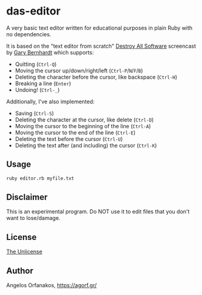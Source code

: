 # das-editor

A very basic text editor written for educational purposes in plain Ruby with no
dependencies.

It is based on the "text editor from scratch" [Destroy All Software][DAS]
screencast by [Gary Bernhardt][] which supports:

* Quitting (`Ctrl-Q`)
* Moving the cursor up/down/right/left (`Ctrl-P`/`N`/`F`/`B`)
* Deleting the character before the cursor, like backspace (`Ctrl-H`)
* Breaking a line (`Enter`)
* Undoing! (`Ctrl-_`)

Additionally, I've also implemented:

* Saving (`Ctrl-S`)
* Deleting the character at the cursor, like delete (`Ctrl-D`)
* Moving the cursor to the beginning of the line (`Ctrl-A`)
* Moving the cursor to the end of the line (`Ctrl-E`)
* Deleting the text before the cursor (`Ctrl-U`)
* Deleting the text after (and including) the cursor (`Ctrl-K`)

[DAS]: https://www.destroyallsoftware.com/
[Gary Bernhardt]: https://twitter.com/garybernhardt

## Usage

~~~ sh
ruby editor.rb myfile.txt
~~~

## Disclaimer

This is an experimental program. Do NOT use it to edit files that you don't want
to lose/damage.

## License

[The Unlicense](https://github.com/agorf/das-editor/blob/master/LICENSE)

## Author

Angelos Orfanakos, <https://agorf.gr/>
